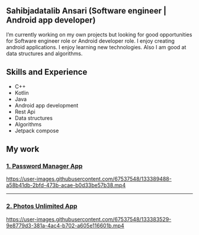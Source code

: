 
## Sahibjadatalib Ansari (Software engineer | Android app developer)
I’m currently working on my own projects but looking for good opportunities for Software engineer role or Android developer role.
I enjoy creating android applications. I enjoy learning new technologies. Also I am good at data structures and algorithms.

## Skills and Experience
<ul>
 <li> C++ </li>
 <li> Kotlin </li>
 <li> Java </li>
 <li> Android app development </li>
 <li> Rest Api </li>
 <li> Data structures </li>
 <li> Algorithms </li>
 <li> Jetpack compose </li>
</ul>

## My work

### [1. Password Manager App](https://github.com/Sahibjadatalib/PasswordManagerApp/blob/finished/README.md)

https://user-images.githubusercontent.com/67537548/133389488-a58b41db-2bfd-473b-acae-b0d33be57b38.mp4

<hr>

 ### [2. Photos Unlimited App](https://github.com/Sahibjadatalib/Photos-Unlimited/blob/finished/README.md)

https://user-images.githubusercontent.com/67537548/133383529-9e8779d3-381a-4ac4-b702-a605e116601b.mp4







